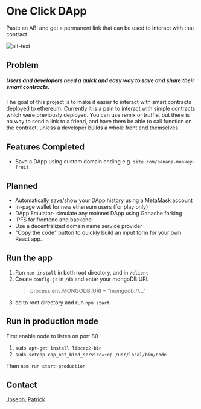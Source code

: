 # One Click DApp

Paste an ABI and get a permanent link that can be used to interact with that contract

![alt-text](https://github.com/blockchainbuddha/one-click-DApps/blob/master/screengrab.png)

## Problem

##### Users and developers need a quick and easy way to save and share their smart contracts.

The goal of this project is to make it easier to interact with smart contracts deployed to ethereum. Currently it is a pain to interact with simple contracts which were previously deployed. You can use remix or truffle, but there is no way to send a link to a friend, and have them be able to call function on the contract, unless a developer builds a whole front end themselves.

## Features Completed

- Save a DApp using custom domain ending e.g. `site.com/banana-monkey-fruit`

## Planned

- Automatically save/show your DApp history using a MetaMask account
- In-page wallet for new ethereum users (for play only)
- DApp Emulator- simulate any mainnet DApp using Ganache forking
- IPFS for frontend and backend
- Use a decentralized domain name service provider
- "Copy the code" button to quickly build an input form for your own React app.

## Run the app

1.  Run `npm install` in both root directory, and in `/client`
2.  Create `config.js` in `/db` and enter your mongoDB URL
    > process.env.MONGODB_URI = "mongodb://..."
3.  cd to root directory and run `npm start`

## Run in production mode

First enable node to listen on port 80

1.  `sudo apt-get install libcap2-bin`
2.  `sudo setcap cap_net_bind_service=+ep /usr/local/bin/node`

Then `npm run start-production`

## Contact

[Joseph](https://twitter.com/cupojoseph),
[Patrick](https://twitter.com/pi0neerpat)
